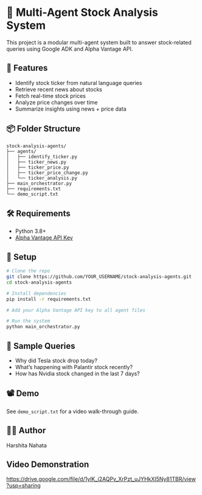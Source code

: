 # 🧠 Multi-Agent Stock Analysis System 

This project is a modular multi-agent system built to answer stock-related queries using Google ADK and Alpha Vantage API.

## 🚀 Features
- Identify stock ticker from natural language queries
- Retrieve recent news about stocks
- Fetch real-time stock prices
- Analyze price changes over time
- Summarize insights using news + price data

## 📦 Folder Structure
```
stock-analysis-agents/
├── agents/
│   ├── identify_ticker.py
│   ├── ticker_news.py
│   ├── ticker_price.py
│   ├── ticker_price_change.py
│   └── ticker_analysis.py
├── main_orchestrator.py
├── requirements.txt
└── demo_script.txt
```

## 🛠 Requirements
- Python 3.8+
- [Alpha Vantage API Key](https://www.alphavantage.co/support/#api-key)

## 🔧 Setup
```bash
# Clone the repo
git clone https://github.com/YOUR_USERNAME/stock-analysis-agents.git
cd stock-analysis-agents

# Install dependencies
pip install -r requirements.txt

# Add your Alpha Vantage API key to all agent files

# Run the system
python main_orchestrator.py
```

## 🧪 Sample Queries
- Why did Tesla stock drop today?
- What’s happening with Palantir stock recently?
- How has Nvidia stock changed in the last 7 days?

## 📽 Demo
See `demo_script.txt` for a video walk-through guide.

## 👨‍🔬 Author
Harshita Nahata

## Video Demonstration
https://drive.google.com/file/d/1ylK_i2AQPv_XrPzt_uJYHkXI5Ny81TBR/view?usp=sharing
